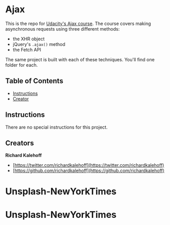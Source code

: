 # Ajax

This is the repo for [Udacity's Ajax course](). The course covers making asynchronous requests using three different methods:

* the XHR object
* jQuery's `.ajax()` method
* the Fetch API

The same project is built with each of these techniques. You'll find one folder for each.

## Table of Contents

* [Instructions](#instructions)
* [Creator](#creators)

## Instructions

There are no special instructions for this project.

## Creators

**Richard Kalehoff**

* [https://twitter.com/richardkalehoff](https://twitter.com/richardkalehoff)
* [https://github.com/richardkalehoff](https://github.com/richardkalehoff)
# Unsplash-NewYorkTimes
# Unsplash-NewYorkTimes
